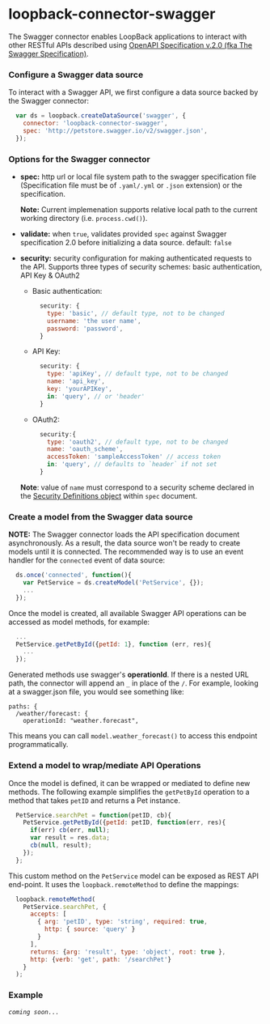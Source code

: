 # loopback-connector-swagger
The Swagger connector enables LoopBack applications to interact with other RESTful APIs described using [OpenAPI Specification v.2.0 (fka The Swagger Specification)](https://github.com/OAI/OpenAPI-Specification/blob/master/versions/2.0.md).

### Configure a Swagger data source
To interact with a Swagger API, we first configure a data source backed by the Swagger connector:

```javascript
  var ds = loopback.createDataSource('swagger', {
    connector: 'loopback-connector-swagger',
    spec: 'http://petstore.swagger.io/v2/swagger.json',
  });
```

### Options for the Swagger connector
- **spec:** http url or local file system path to the swagger specification file (Specification file must be of `.yaml/.yml` or `.json` extension) or the specification.

  **Note:** Current implemenation supports relative local path to the current working directory (i.e. `process.cwd()`).
- **validate:** when `true`, validates provided `spec` against Swagger specification 2.0 before initializing a data source.
default: `false`
- **security:** security configuration for making authenticated requests to the API. Supports three types of security schemes: basic authentication, API Key & OAuth2

  - Basic authentication:

    ```javascript
      security: {
        type: 'basic', // default type, not to be changed
        username: 'the user name',
        password: 'password',
      }
    ```
  - API Key:

    ```javascript
      security: {
        type: 'apiKey', // default type, not to be changed
        name: 'api_key',
        key: 'yourAPIKey',
        in: 'query', // or 'header'
      }
    ```
  - OAuth2:

    ```javascript
      security:{
        type: 'oauth2', // default type, not to be changed
        name: 'oauth_scheme',
        accessToken: 'sampleAccessToken' // access token
        in: 'query', // defaults to `header` if not set
      }
    ```
  **Note**: value of `name` must correspond to a security scheme declared in the [Security Definitions object](https://github.com/OAI/OpenAPI-Specification/blob/master/versions/2.0.md#security-definitions-object) within `spec` document.

### Create a model from the Swagger data source
**NOTE:** The Swagger connector loads the API specification document asynchronously. As a result, the data source won't be ready to create models until it is connected. The recommended way is to use an event handler for the `connected` event of data source:

  ```javascript
    ds.once('connected', function(){
      var PetService = ds.createModel('PetService', {});
      ...
    });
  ```
Once the model is created, all available Swagger API operations can be accessed as model methods, for example:
  ```javascript
    ...
    PetService.getPetById({petId: 1}, function (err, res){
      ...
    });
  ```

Generated methods use swagger's __operationId__.  If there is a nested URL path, the connector will append an `_` in place of the `/`.  For example, looking at a swagger.json file, you would see something like:

```
paths: {
  /weather/forecast: {
    operationId: "weather.forecast",
```

This means you can call `model.weather_forecast()` to access this endpoint programmatically.

### Extend a model to wrap/mediate API Operations
Once the model is defined, it can be wrapped or mediated to define new methods. The following example simplifies the `getPetById` operation to a method that takes `petID` and returns a Pet instance.

```javascript
  PetService.searchPet = function(petID, cb){
    PetService.getPetById({petId: petID, function(err, res){
      if(err) cb(err, null);
      var result = res.data;
      cb(null, result);
    });
  };
```

This custom method on the `PetService` model can be exposed as REST API end-point. It uses the `loopback.remoteMethod` to define the mappings:

```javascript
  loopback.remoteMethod(
    PetService.searchPet, {
      accepts: [
        { arg: 'petID', type: 'string', required: true,
          http: { source: 'query' }
        }
      ],
      returns: {arg: 'result', type: 'object', root: true },
      http: {verb: 'get', path: '/searchPet'}
    }
  );
```

### Example
_`coming soon...`_
